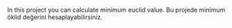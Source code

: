 In this project you can calculate minimum euclid value.
Bu projede minimum öklid değerini hesaplayabilirsiniz.
